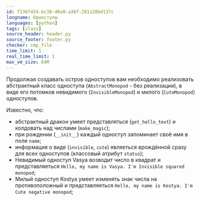 ```yaml
---
id: f236f434-bc38-40a9-a36f-281128bd137c
longname: Одноступы
languages: [python]
tags: [class]
source_header: header.py
source_footer: footer.py
checker: cmp_file
time_limit: 1
real_time_limit: 1
max_vm_size: 64M
---
```


Продолжая создавать остров одноступов вам необходимо реализовать абстрактный класс одноступа (`AbstractMonopod` - без реализации), в виде его потомков невидимого (`InvisibleMonopod`) и милого (`CuteMonopod`) одноступов.

Известно, что:
- абстрактный дракон умеет представляться (`get_hello_text`) и колдовать над числами (`make_magic`);
- при рождении (`__init__`) каждый одноступ запоминает своё имя в поле `name`;
- информация о виде (`invisible`, `cute`) являеться врождённой сразу для всех одноступов (классовый атрибут `status`);
- Невидимый одноступ Vasya возводит число в квадрат и представляеться `Hello, my name is Vasya. I'm Invisible squared monopod`;
- Милый одноступ Kostya умеет изменять знак числа на противоположный и представляеться `Hello, my name is Kostya. I'm Cute negative monopod`;
